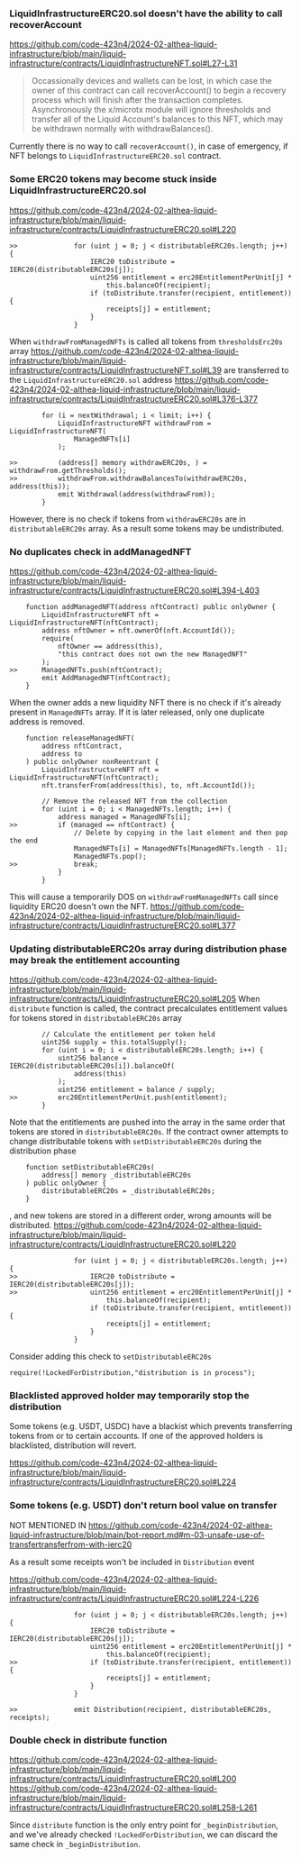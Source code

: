 ### LiquidInfrastructureERC20.sol doesn't have the ability to call recoverAccount
https://github.com/code-423n4/2024-02-althea-liquid-infrastructure/blob/main/liquid-infrastructure/contracts/LiquidInfrastructureNFT.sol#L27-L31
> Occassionally devices and wallets can be lost, in which case the owner of this contract can call recoverAccount() to begin a recovery process which will finish after the transaction completes. Asynchronously the x/microtx module will ignore thresholds and transfer all of the Liquid Account's balances to this NFT, which may be withdrawn normally with withdrawBalances().

Currently there is no way to call `recoverAccount()`, in case of emergency, if NFT belongs to `LiquidInfrastructureERC20.sol` contract.

### Some ERC20 tokens may become stuck inside LiquidInfrastructureERC20.sol
https://github.com/code-423n4/2024-02-althea-liquid-infrastructure/blob/main/liquid-infrastructure/contracts/LiquidInfrastructureERC20.sol#L220
```solidity
>>              for (uint j = 0; j < distributableERC20s.length; j++) {
                    IERC20 toDistribute = IERC20(distributableERC20s[j]);
                    uint256 entitlement = erc20EntitlementPerUnit[j] *
                        this.balanceOf(recipient);
                    if (toDistribute.transfer(recipient, entitlement)) {
                        receipts[j] = entitlement;
                    }
                }
```
When `withdrawFromManagedNFTs` is called all tokens from `thresholdsErc20s` array
https://github.com/code-423n4/2024-02-althea-liquid-infrastructure/blob/main/liquid-infrastructure/contracts/LiquidInfrastructureNFT.sol#L39
are transferred to the `LiquidInfrastructureERC20.sol` address
https://github.com/code-423n4/2024-02-althea-liquid-infrastructure/blob/main/liquid-infrastructure/contracts/LiquidInfrastructureERC20.sol#L376-L377
```solidity
        for (i = nextWithdrawal; i < limit; i++) {
            LiquidInfrastructureNFT withdrawFrom = LiquidInfrastructureNFT(
                ManagedNFTs[i]
            );

>>          (address[] memory withdrawERC20s, ) = withdrawFrom.getThresholds();
>>          withdrawFrom.withdrawBalancesTo(withdrawERC20s, address(this));
            emit Withdrawal(address(withdrawFrom));
        }
```
However, there is no check if tokens from `withdrawERC20s` are in `distributableERC20s` array. As a result some tokens may be undistributed. 

### No duplicates check in addManagedNFT
https://github.com/code-423n4/2024-02-althea-liquid-infrastructure/blob/main/liquid-infrastructure/contracts/LiquidInfrastructureERC20.sol#L394-L403
```solidity
    function addManagedNFT(address nftContract) public onlyOwner {
        LiquidInfrastructureNFT nft = LiquidInfrastructureNFT(nftContract);
        address nftOwner = nft.ownerOf(nft.AccountId());
        require(
            nftOwner == address(this),
            "this contract does not own the new ManagedNFT"
        );
>>      ManagedNFTs.push(nftContract);
        emit AddManagedNFT(nftContract);
    }
```
When the owner adds a new liquidity NFT there is no check if it's already present in `ManagedNFTs` array. If it is later released, only one duplicate address is removed.
```solidity
    function releaseManagedNFT(
        address nftContract,
        address to
    ) public onlyOwner nonReentrant {
        LiquidInfrastructureNFT nft = LiquidInfrastructureNFT(nftContract);
        nft.transferFrom(address(this), to, nft.AccountId());

        // Remove the released NFT from the collection
        for (uint i = 0; i < ManagedNFTs.length; i++) {
            address managed = ManagedNFTs[i];
>>          if (managed == nftContract) {
                // Delete by copying in the last element and then pop the end
                ManagedNFTs[i] = ManagedNFTs[ManagedNFTs.length - 1];
                ManagedNFTs.pop();
>>              break;
            }
        }
```
This will cause a temporarily DOS on `withdrawFromManagedNFTs` call since liquidity ERC20 doesn't own the NFT.
https://github.com/code-423n4/2024-02-althea-liquid-infrastructure/blob/main/liquid-infrastructure/contracts/LiquidInfrastructureERC20.sol#L377

### Updating distributableERC20s array during distribution phase may break the entitlement accounting
https://github.com/code-423n4/2024-02-althea-liquid-infrastructure/blob/main/liquid-infrastructure/contracts/LiquidInfrastructureERC20.sol#L205
When `distribute` function is called, the contract precalculates entitlement values for tokens stored in `distributableERC20s` array
```solidity
        // Calculate the entitlement per token held
        uint256 supply = this.totalSupply();
        for (uint i = 0; i < distributableERC20s.length; i++) {
            uint256 balance = IERC20(distributableERC20s[i]).balanceOf(
                address(this)
            );
            uint256 entitlement = balance / supply;
>>          erc20EntitlementPerUnit.push(entitlement);
        }
```
Note that the entitlements are pushed into the array in the same order that tokens are stored in `distributableERC20s`.  If the contract owner attempts to change distributable tokens with `setDistributableERC20s` during the distribution phase
```solidity
    function setDistributableERC20s(
        address[] memory _distributableERC20s
    ) public onlyOwner {
        distributableERC20s = _distributableERC20s;
    }
```
, and new tokens are stored in a different order, wrong amounts will be distributed.
https://github.com/code-423n4/2024-02-althea-liquid-infrastructure/blob/main/liquid-infrastructure/contracts/LiquidInfrastructureERC20.sol#L220
```solidity
                for (uint j = 0; j < distributableERC20s.length; j++) {
>>                  IERC20 toDistribute = IERC20(distributableERC20s[j]);
>>                  uint256 entitlement = erc20EntitlementPerUnit[j] *
                        this.balanceOf(recipient);
                    if (toDistribute.transfer(recipient, entitlement)) {
                        receipts[j] = entitlement;
                    }
                }
```
Consider adding this check to `setDistributableERC20s`
```solidity
require(!LockedForDistribution,"distribution is in process");
```

### Blacklisted approved holder may temporarily stop the distribution
Some tokens (e.g. USDT, USDC) have a blackist which prevents transferring tokens from or to certain accounts. If one of the approved holders is blacklisted, distribution will revert.

https://github.com/code-423n4/2024-02-althea-liquid-infrastructure/blob/main/liquid-infrastructure/contracts/LiquidInfrastructureERC20.sol#L224

### Some tokens (e.g. USDT) don't return bool value on transfer
NOT MENTIONED IN https://github.com/code-423n4/2024-02-althea-liquid-infrastructure/blob/main/bot-report.md#m-03-unsafe-use-of-transfertransferfrom-with-ierc20

As a result some receipts won't be included in `Distribution` event

https://github.com/code-423n4/2024-02-althea-liquid-infrastructure/blob/main/liquid-infrastructure/contracts/LiquidInfrastructureERC20.sol#L224-L226
```solidity
                for (uint j = 0; j < distributableERC20s.length; j++) {
                    IERC20 toDistribute = IERC20(distributableERC20s[j]);
                    uint256 entitlement = erc20EntitlementPerUnit[j] *
                        this.balanceOf(recipient);
>>                  if (toDistribute.transfer(recipient, entitlement)) {
                        receipts[j] = entitlement;
                    }
                }

>>              emit Distribution(recipient, distributableERC20s, receipts);
```

### Double check in distribute function
https://github.com/code-423n4/2024-02-althea-liquid-infrastructure/blob/main/liquid-infrastructure/contracts/LiquidInfrastructureERC20.sol#L200
https://github.com/code-423n4/2024-02-althea-liquid-infrastructure/blob/main/liquid-infrastructure/contracts/LiquidInfrastructureERC20.sol#L258-L261

Since `distribute` function is the only entry point for `_beginDistribution`, and we've already checked `!LockedForDistribution`, we can discard the same check in `_beginDistribution`.